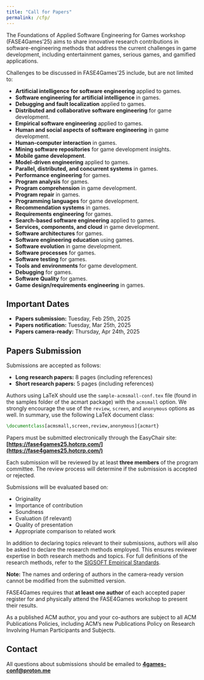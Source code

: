 ```yaml
---
title: "Call for Papers"
permalink: /cfp/
---
```


The Foundations of Applied Software Engineering for Games workshop (FASE4Games’25) aims to share innovative research contributions in software-engineering methods that address the current challenges in game development, including entertainment games, serious games, and gamified applications.


Challenges to be discussed in FASE4Games’25 include, but are not limited to:

- **Artificial intelligence for software engineering** applied to games.
- **Software engineering for artificial intelligence** in games.
- **Debugging and fault localization** applied to games.
- **Distributed and collaborative software engineering** for game development.
- **Empirical software engineering** applied to games.
- **Human and social aspects of software engineering** in game development.
- **Human-computer interaction** in games.
- **Mining software repositories** for game development insights.
- **Mobile game development**.
- **Model-driven engineering** applied to games.
- **Parallel, distributed, and concurrent systems** in games.
- **Performance engineering** for games.
- **Program analysis** for games.
- **Program comprehension** in game development.
- **Program repair** in games.
- **Programming languages** for game development.
- **Recommendation systems** in games.
- **Requirements engineering** for games.
- **Search-based software engineering** applied to games.
- **Services, components, and cloud** in game development.
- **Software architectures** for games.
- **Software engineering education** using games.
- **Software evolution** in game development.
- **Software processes** for games.
- **Software testing** for games.
- **Tools and environments** for game development.
- **Debugging** for games.
- **Software Quality** for games.
- **Game design/requirements engineering** in games.


## Important Dates

- **Papers submission:** Tuesday, Feb 25th, 2025  
- **Papers notification:** Tuesday, Mar 25th, 2025  
- **Papers camera-ready:** Thursday, Apr 24th, 2025  

## Papers Submission

Submissions are accepted as follows:

- **Long research papers:** 8 pages (including references)
- **Short research papers:** 5 pages (including references)

Authors using LaTeX should use the `sample-acmsmall-conf.tex` file (found in the samples folder of the acmart package) with the `acmsmall` option. We strongly encourage the use of the `review`, `screen`, and `anonymous` options as well. In summary, use the following LaTeX document class:  

```latex
\documentclass[acmsmall,screen,review,anonymous]{acmart}
```

Papers must be submitted electronically through the EasyChair site: **[https://fase4games25.hotcrp.com/](https://fase4games25.hotcrp.com/)**  

Each submission will be reviewed by at least **three members** of the program committee. The review process will determine if the submission is accepted or rejected.  

Submissions will be evaluated based on:  

- Originality  
- Importance of contribution  
- Soundness  
- Evaluation (if relevant)  
- Quality of presentation  
- Appropriate comparison to related work  

In addition to declaring topics relevant to their submissions, authors will also be asked to declare the research methods employed. This ensures reviewer expertise in both research methods and topics. For full definitions of the research methods, refer to the [SIGSOFT Empirical Standards](https://www2.sigsoft.org/EmpiricalStandards/form_generator/Checklist.html).  

**Note:** The names and ordering of authors in the camera-ready version cannot be modified from the submitted version.  

FASE4Games requires that **at least one author** of each accepted paper register for and physically attend the FASE4Games workshop to present their results.  

As a published ACM author, you and your co-authors are subject to all ACM Publications Policies, including ACM’s new Publications Policy on Research Involving Human Participants and Subjects.  


## Contact

All questions about submissions should be emailed to **4games-conf@proton.me**